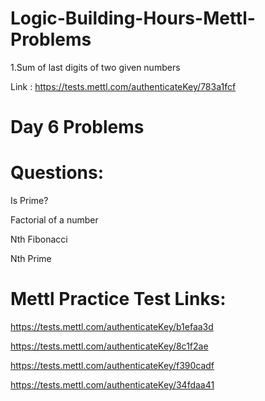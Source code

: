 # Logic-Building-Hours-Mettl-Problems


1.Sum of last digits of two given numbers

Link : https://tests.mettl.com/authenticateKey/783a1fcf


# Day 6 Problems

# Questions:

Is Prime?

Factorial of a number

Nth Fibonacci

Nth Prime

# Mettl Practice Test Links:

https://tests.mettl.com/authenticateKey/b1efaa3d

https://tests.mettl.com/authenticateKey/8c1f2ae

https://tests.mettl.com/authenticateKey/f390cadf

https://tests.mettl.com/authenticateKey/34fdaa41
